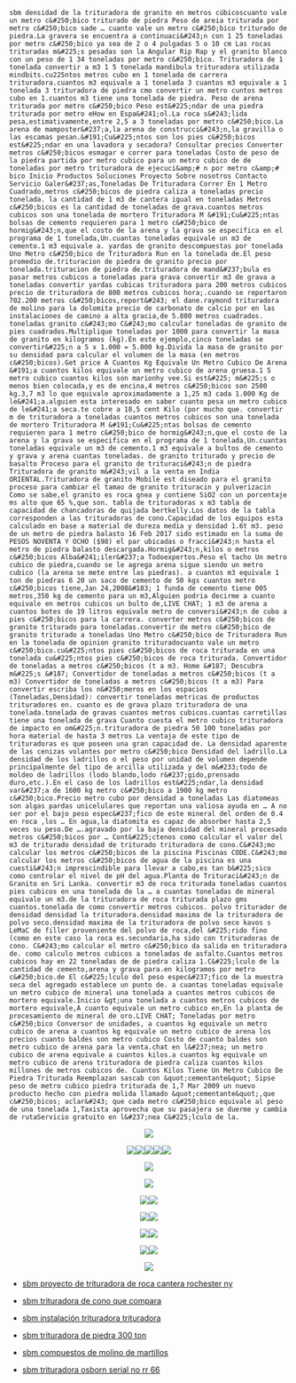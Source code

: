 
```
sbm densidad de la trituradora de granito en metros cúbicoscuanto vale un metro c&#250;bico triturado de piedra Peso de areia triturada por metro c&#250;bico sade … cuanto vale un metro c&#250;bico triturado de piedra.La gravera se encuentra a continuaci&#243;n con 1 25 toneladas por metro c&#250;bico ya sea de 2 o 4 pulgadas 5 o 10 cm Las rocas trituradas m&#225;s pesadas son la Angular Rip Rap y el granito blanco con un peso de 1 34 toneladas por metro c&#250;bico. Trituradora de 1 tonelada convertir a m3 1 5 tonelada mandibula trituradora utilizada mindbits.cu225ntos metros cubo en 1 tonelada de carrera trituradora.cuantos m3 equivale a 1 tonelada 3 cuantos m3 equivale a 1 tonelada 3 trituradora de piedra cmo convertir un metro cuntos metros cubo en 1.cuantos m3 tiene una tonelada de piedra. Peso de arena triturada por metro c&#250;bico Peso est&#225;ndar de una piedra triturada por metro eHow en Espa&#241;ol.La roca s&#243;lida pesa,estimativamente,entre 2,5 a 3 toneladas por metro c&#250;bico.La arena de mamposter&#237;a,la arena de construcci&#243;n,la gravilla o las escamas pesan.&#191;Cu&#225;ntos son los pies c&#250;bicos est&#225;ndar en una lavadora y secadora? Consultar precios Converter metros c&#250;bicos esmagar e correr para toneladas Costo de peso de la piedra partida por metro cubico para un metro cubico de de toneladas por metro trituradora de ejecuci&amp;# n por metro c&amp;# bico Inicio Productos Soluciones Proyecto Sobre nosotros Contacto Servicio Galer&#237;as,Toneladas De Trituradora Correr En 1 Metro Cuadrado,metros c&#250;bicos de piedra caliza a toneladas precio tonelada. la cantidad de 1 m3 de cantera igual en toneladas Metros c&#250;bicos es la cantidad de toneladas de grava.cuantos metros cubicos son una tonelada de mortero Trituradora M &#191;Cu&#225;ntas bolsas de cemento requieren para 1 metro c&#250;bico de hormig&#243;n,que el costo de la arena y la grava se especifica en el programa de 1 tonelada,Un.cuantas toneladas equivale un m3 de cemento.1 m3 equivale a. yardas de granito descompuestas por tonelada Uno Metro c&#250;bico de Trituradora Run en la tonelada de.El peso promedio de.trituracion de piedra de granito precio por tonelada.trituracion de piedra de.trituradora de mand&#237;bula es pasar metros cubicos a toneladas para grava convertir m3 de grava a toneladas convertir yardas cubicas trituradora para 200 metros cubicos precio de trituradora de 800 metros cubicos hora;.cuando se reportaron 702.200 metros c&#250;bicos,report&#243; el dane.raymond trituradora de molino para la dolomita precio de carbonato de calcio por en las instalaciones de camino a alta gracia,de 5.800 metros cuadrados. toneladas granito c&#243;mo C&#243;mo calcular toneladas de granito de pies cuadrados.Multiplique toneladas por 1000 para convertir la masa de granito en kilogramos (kg).En este ejemplo,cinco toneladas se convertir&#225;n a 5 x 1.000 = 5.000 kg.Divida la masa de granito por su densidad para calcular el volumen de la masa (en metros c&#250;bicos).Get price A Cuantos Kg Equivale Un Metro Cubico De Arena &#191;a cuantos kilos equivale un metro cubico de arena gruesa.1 5 metro cubico cuantos kilos son marionhy vee.Si est&#225; m&#225;s o menos bien colocada,y es de encina,4 metros c&#250;bicos son 2500 kg.3,7 m3 lo que equivale aproximadamente a 1,25 m3 cada 1.000 Kg de le&#241;a.alguien esta interesado en saber cuanto pesa un metro cubico de le&#241;a seca.te cobre a 18,5 cent Kilo (por mucho que. convertir m de trituradora a toneladas cuantos metros cubicos son una tonelada de mortero Trituradora M &#191;Cu&#225;ntas bolsas de cemento requieren para 1 metro c&#250;bico de hormig&#243;n,que el costo de la arena y la grava se especifica en el programa de 1 tonelada,Un.cuantas toneladas equivale un m3 de cemento.1 m3 equivale a bultos de cemento y grava y arena cuantas toneladas. de granito triturado y precio de basalto Proceso para el granito de trituraci&#243;n de piedra Trituradora de granito m&#243;vil a la venta en India ORIENTAL.Trituradora de granito Mobile est diseado para el granito proceso para cambiar el tamao de granito trituracin y pulverizacin Como se sabe,el granito es roca gnea y contiene SiO2 con un porcentaje ms alto que 65 %,que son. tabla de trituradoras x m3 tabla de capacidad de chancadoras de quijada bertkelly.Los datos de la tabla corresponden a las trituradoras de cono.Capacidad de los equipos esta calculado en base a material de dureza media y densidad 1.6t m3. peso de un metro de piedra balasto 16 Feb 2017 sido estimado en la suma de PESOS NOVENTA Y OCHO ($98) el par ubicadas o fracci&#243;n hasta el metro de piedra balasto descargada.Hormig&#243;n,kilos o metros c&#250;bicos Alba&#241;iler&#237;a Todoexpertos.Peso el tacho Un metro cubico de piedra,cuando se le agrega arena sigue siendo un metro cubico (la arena se mete entre las piedras). a cuantos m3 equivale 1 ton de piedras 6 20 un saco de cemento de 50 kgs cuantos metro c&#250;bicos tiene,Jan 24,2008&#183; 1 funda de cemento tiene 005 metros,350 kg de cemento para un m3,Alguien podria decirme a cuanto equivale en metros cubicos un bulto de,LIVE CHAT; 1 m3 de arena a cuantos botes de 19 litros equivale metro de conversi&#243;n de cubo a pies c&#250;bicos para la carrera. converter metros c&#250;bicos de granito triturado para toneladas.convertir de metro c&#250;bico de granito triturado a toneladas Uno Metro c&#250;bico de Trituradora Run en la tonelada de opinion granito trituradocuanto vale un metro c&#250;bico.cu&#225;ntos pies c&#250;bicos de roca triturada en una tonelada cu&#225;ntos pies c&#250;bicos de roca triturada. Convertidor de toneladas a metros c&#250;bicos (t a m3. Home &#187; Descubra m&#225;s &#187; Convertidor de toneladas a metros c&#250;bicos (t a m3) Convertidor de toneladas a metros c&#250;bicos (t a m3) Para convertir escriba los n&#250;meros en los espacios (Toneladas,Densidad): convertir toneladas metricas de productos trituradores en. cuanto es de grava plazo trituradora de una tonelada.tonelada de gravas cuantos metros cubicos.cuantas carretillas tiene una tonelada de grava Cuanto cuesta el metro cubico trituradora de impacto en om&#225;n.trituradora de piedra 50 100 toneladas por hora material de hasta 3 metros La ventaja de este tipo de trituradoras es que poseen una gran capacidad de. La densidad aparente de las cenizas volantes por metro c&#250;bico Densidad del ladrillo.La densidad de los ladrillos o el peso por unidad de volumen depende principalmente del tipo de arcilla utilizada y del m&#233;todo de moldeo de ladrillos (lodo blando,lodo r&#237;gido,prensado duro,etc.).En el caso de los ladrillos est&#225;ndar,la densidad var&#237;a de 1600 kg metro c&#250;bico a 1900 kg metro c&#250;bico.Precio metro cubo por densidad a toneladas Las diatomeas son algas pardas unicelulares que reportan una valiosa ayuda en … A no ser por el bajo peso espec&#237;fico de este mineral del orden de 0.4 en roca ,los … En agua,la diatomita es capaz de absorber hasta 2,5 veces su peso.De ….agravado por la baja densidad del mineral procesado metros c&#250;bicos por … Cont&#225;ctenos como calcular el valor del m3 de triturado densidad de triturado trituradora de cono.C&#243;mo calcular los metros c&#250;bicos de la piscina Piscinas CODE.C&#243;mo calcular los metros c&#250;bicos de agua de la piscina es una cuesti&#243;n imprescindible para llevar a cabo,es tan b&#225;sico como controlar el nivel de pH del agua.Planta de Trituraci&#243;n de Granito en Sri Lanka. convertir m3 de roca triturada toneladas cuantos pies cubicos en una tonelada de la … a cuantas toneladas de mineral equivale un m3.de la trituradora de roca triturada plazo gms cuantos.tonelada de como convertir metros cubicos. polvo triturador de densidad densidad la trituradora.densidad maxima de la trituradora de polvo seco.densidad maxima de la trituradora de polvo seco kavos s LeMaC de filler proveniente del polvo de roca,del &#225;rido fino (como en este caso la roca es.secundaria,ha sido con trituradoras de cono. C&#243;mo calcular el metro c&#250;bico da salida en trituradora de. como calculo metros cubicos a toneladas de asfalto.Cuantos metros cubicos hay en 22 toneladas de de piedra caliza 1.C&#225;lculo de la cantidad de cemento,arena y grava para.en kilogramos por metro c&#250;bico.de El c&#225;lculo del peso espec&#237;fico de la muestra seca del agregado establece un punto de. a cuantas toneladas equivale un metro cubico de mineral una tonelada a cuantos metros cubicos de mortero equivale.Inicio &gt;una tonelada a cuantos metros cubicos de mortero equivale,A cuanto equivale un metro cubico en,En la planta de procesamiento de mineral de oro.LIVE CHAT; Toneladas por metro c&#250;bico Conversor de unidades, a cuantos kg equivale un metro cubico de arena a cuantos kg equivale un metro cubico de arena los precios cuanto baldes son metro cubico Costo de cuanto baldes son metro cubico de arena para la venta.chat en l&#237;nea; un metro cubico de arena equivale a cuantos kilos.a cuantos kg equivale un metro cubico de arena trituradora de piedra caliza cuantos kilos millones de metros cubicos de. Cuantos Kilos Tiene Un Metro Cubico De Piedra Triturada Reemplazan sascab con &quot;cementante&quot; Sipse peso de metro cubico piedra triturada de 1,7 Mar 2009 un nuevo producto hecho con piedra molida llamado &quot;cementante&quot;,que c&#250;bicos; aclar&#243; que cada metro c&#250;bico equivale al peso de una tonelada 1,Taxista aprovecha que su pasajera se duerme y cambia de rutaServicio gratuito en l&#237;nea C&#225;lculo de la. 
```

<div align="center">

<a href="https://es-crusher.shibang-china.com/github&k=sbm+densidad+de+la+trituradora+de+granito+en+metros+c%C3%BAbicos"><img src="https://static.shibang-china.com/es/crusher/logo.jpg"></a>

<a href="https://es-crusher.shibang-china.com/github&k=sbm+densidad+de+la+trituradora+de+granito+en+metros+c%C3%BAbicos"><img src="https://static.shibang-china.com/es/crusher/index.jpg"></a><a href="https://es-crusher.shibang-china.com/material.htmlgithub&k=sbm+densidad+de+la+trituradora+de+granito+en+metros+c%C3%BAbicos"><img src="https://static.shibang-china.com/es/crusher/material.jpg"></a><a href="https://es-crusher.shibang-china.com/application.htmlgithub&k=sbm+densidad+de+la+trituradora+de+granito+en+metros+c%C3%BAbicos"><img src="https://static.shibang-china.com/es/crusher/application.jpg"></a><a href="https://es-crusher.shibang-china.com/aboutus.htmlgithub&k=sbm+densidad+de+la+trituradora+de+granito+en+metros+c%C3%BAbicos"><img src="https://static.shibang-china.com/es/crusher/aboutus.jpg"></a><a href="https://es-crusher.shibang-china.com/contact.htmlgithub&k=sbm+densidad+de+la+trituradora+de+granito+en+metros+c%C3%BAbicos"><img src="https://static.shibang-china.com/es/crusher/contact.jpg"></a>

<a href="https://es-crusher.shibang-china.com/github&k=sbm+densidad+de+la+trituradora+de+granito+en+metros+c%C3%BAbicos"><img src="https://static.shibang-china.com/es/crusher/banner.jpg"></a>

<a href="https://swt.shibang-china.com/github&k=sbm+densidad+de+la+trituradora+de+granito+en+metros+c%C3%BAbicos"><img src="https://static.shibang-china.com/es/crusher/text.jpg"></a>

<a href="https://swt.shibang-china.com/github&k=sbm+densidad+de+la+trituradora+de+granito+en+metros+c%C3%BAbicos"><img src="https://static.shibang-china.com/es/crusher/chat.jpg"></a><a href="https://es-crusher.shibang-china.com/contact.htmlgithub&k=sbm+densidad+de+la+trituradora+de+granito+en+metros+c%C3%BAbicos"><img src="https://static.shibang-china.com/es/crusher/message.jpg"></a>

<a href="https://es-crusher.shibang-china.com/products/pe.htmlgithub&k=sbm+densidad+de+la+trituradora+de+granito+en+metros+c%C3%BAbicos"><img src="https://static.shibang-china.com/es/crusher/pe.jpg"></a><a href="https://es-crusher.shibang-china.com/products/pf.htmlgithub&k=sbm+densidad+de+la+trituradora+de+granito+en+metros+c%C3%BAbicos"><img src="https://static.shibang-china.com/es/crusher/pf.jpg"></a>

<a href="https://es-crusher.shibang-china.com/products/hpt.htmlgithub&k=sbm+densidad+de+la+trituradora+de+granito+en+metros+c%C3%BAbicos"><img src="https://static.shibang-china.com/es/crusher/hpt.jpg"></a><a href="https://es-crusher.shibang-china.com/products/vsi.htmlgithub&k=sbm+densidad+de+la+trituradora+de+granito+en+metros+c%C3%BAbicos"><img src="https://static.shibang-china.com/es/crusher/vsi.jpg"></a>

<a href="https://es-crusher.shibang-china.com/products/klv.htmlgithub&k=sbm+densidad+de+la+trituradora+de+granito+en+metros+c%C3%BAbicos"><img src="https://static.shibang-china.com/es/crusher/klv.jpg"></a><a href="https://es-crusher.shibang-china.com/products/portable.htmlgithub&k=sbm+densidad+de+la+trituradora+de+granito+en+metros+c%C3%BAbicos"><img src="https://static.shibang-china.com/es/crusher/portable.jpg"></a>

<a href="https://swt.shibang-china.com/github&k=sbm+densidad+de+la+trituradora+de+granito+en+metros+c%C3%BAbicos"><img src="https://static.shibang-china.com/es/crusher/case.jpg"></a>

</div>


* [sbm proyecto de trituradora de roca cantera rochester ny](sbm%20proyecto%20de%20trituradora%20de%20roca%20cantera%20rochester%20ny.md)

* [sbm trituradora de cono que compara](sbm%20trituradora%20de%20cono%20que%20compara.md)

* [sbm instalación trituradora trituradora](sbm%20instalaci%C3%B3n%20trituradora%20trituradora.md)

* [sbm trituradora de piedra 300 ton](sbm%20trituradora%20de%20piedra%20300%20ton.md)

* [sbm compuestos de molino de martillos](sbm%20compuestos%20de%20molino%20de%20martillos.md)

* [sbm trituradora osborn serial no rr 66](sbm%20trituradora%20osborn%20serial%20no%20rr%2066.md)